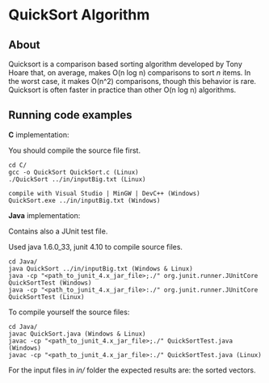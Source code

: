 QuickSort Algorithm
===================

About
------------
Quicksort is a comparison based sorting algorithm developed by Tony Hoare that, on average, makes O(n log n) comparisons to sort *n* items.
In the worst case, it makes O(n^2) comparisons, though this behavior is rare. 
Quicksort is often faster in practice than other O(n log n) algorithms.

Running code examples
------------
**C** implementation:

You should compile the source file first.

    cd C/
    gcc -o QuickSort QuickSort.c (Linux)
    ./QuickSort ../in/inputBig.txt (Linux)
    
    compile with Visual Studio | MinGW | DevC++ (Windows)
    QuickSort.exe ../in/inputBig.txt (Windows)

**Java** implementation:

Contains also a JUnit test file.

Used java 1.6.0_33, junit 4.10 to compile source files.

    cd Java/
    java QuickSort ../in/inputBig.txt (Windows & Linux)
    java -cp "<path_to_junit_4.x_jar_file>;./" org.junit.runner.JUnitCore QuickSortTest (Windows)
    java -cp "<path_to_junit_4.x_jar_file>:./" org.junit.runner.JUnitCore QuickSortTest (Linux)

To compile yourself the source files:

    cd Java/
    javac QuickSort.java (Windows & Linux)
    javac -cp "<path_to_junit_4.x_jar_file>;./" QuickSortTest.java (Windows)
    javac -cp "<path_to_junit_4.x_jar_file>:./" QuickSortTest.java (Linux)

For the input files in *in/* folder the expected results are: the sorted vectors.
